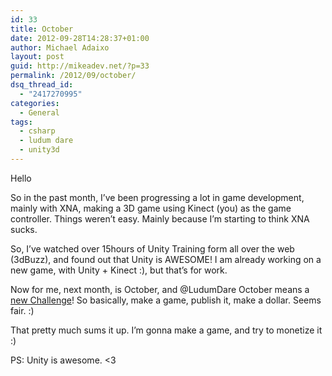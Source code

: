 ```yaml
---
id: 33
title: October
date: 2012-09-28T14:28:37+01:00
author: Michael Adaixo
layout: post
guid: http://mikeadev.net/?p=33
permalink: /2012/09/october/
dsq_thread_id:
  - "2417270995"
categories:
  - General
tags:
  - csharp
  - ludum dare
  - unity3d
---
```

Hello![<img loading="lazy" src="http://mikeadev.net/wp-content/uploads/unity.jpg" alt="" title="unity" width="225" height="225" class="alignright size-full wp-image-34" srcset="http://mikeadev.net/wp-content/uploads/unity.jpg 225w, http://mikeadev.net/wp-content/uploads/unity-150x150.jpg 150w" sizes="(max-width: 225px) 100vw, 225px" />](http://mikeadev.net/wp-content/uploads/unity.jpg)

So in the past month, I&#8217;ve been progressing a lot in game development, mainly with XNA, making a 3D game using Kinect (you) as the game controller. Things weren&#8217;t easy. Mainly because I&#8217;m starting to think XNA sucks.

So, I&#8217;ve watched over 15hours of Unity Training form all over the web (3dBuzz), and found out that Unity is AWESOME! I am already working on a new game, with Unity + Kinect :), but that&#8217;s for work.

Now for me, next month, is October, and @LudumDare October means a [new Challenge](http://www.ludumdare.com/compo/2012/09/27/announcing-october-challenge-2012/)! So basically, make a game, publish it, make a dollar. Seems fair. :) 

That pretty much sums it up. I&#8217;m gonna make a game, and try to monetize it :)

PS: Unity is awesome. <3